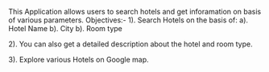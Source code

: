 This Application allows users to search hotels and get inforamation on basis of various parameters.
Objectives:-
1). Search Hotels on the basis of: a). Hotel Name b). City b). Room type 

2). You can also get a detailed description about the hotel and room type.

3). Explore various Hotels on Google map.
